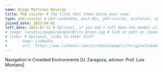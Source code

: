 ```yaml
---
name: Diego Martinez-Baselga
title: PhD visitor # The title that shows below your name.
type: phd-visitor # phd-candidate, post-doc, phd-visitor, professor, engineer
joined_date: 2023-04-01
left_date: 2023-07-31 # Optional, if you add a left date the member will be moved to the past members section
# image: /assets/images/people/Brito_Bruno.jpg # link or path in /assets/...
# links: # Optional, links to other stuff
#     - name: LinkedIn
#       url: "https://www.linkedin.com/in/tobiasnaegeli/?originalSubdomain=ch"
---
```


<!-- Here add your interests or small paragraph. Keep it brief. Also for past members, put here e.g Now at..., [supervised by...] -->
Navigation in Crowded Environments [U. Zaragoza, advisor: Prof. Luis Montano]